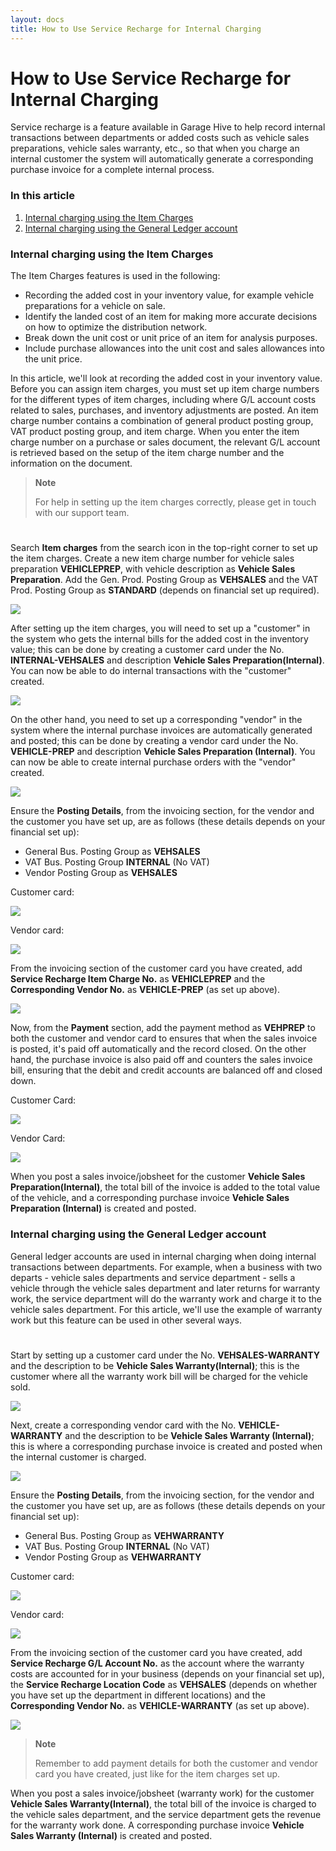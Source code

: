 ```yaml
---
layout: docs
title: How to Use Service Recharge for Internal Charging
---
```


# How to Use Service Recharge for Internal Charging
Service recharge is a feature available in Garage Hive to help record internal transactions between departments or added costs such as vehicle sales preparations, vehicle sales warranty, etc., so that when you charge an internal customer the system will automatically generate a corresponding purchase invoice for a complete internal process.


### In this article
1. [Internal charging using the Item Charges](#internal-charging-using-the-item-charges)
2. [Internal charging using the General Ledger account](#internal-charging-using-the-general-ledger-account)


### Internal charging using the Item Charges
The Item Charges features is used in the following:

* Recording the added cost in your inventory value, for example vehicle preparations for a vehicle on sale.
* Identify the landed cost of an item for making more accurate decisions on how to optimize the distribution network.
* Break down the unit cost or unit price of an item for analysis purposes.
* Include purchase allowances into the unit cost and sales allowances into the unit price.

In this article, we'll look at recording the added cost in your inventory value. <br>
Before you can assign item charges, you must set up item charge numbers for the different types of item charges, including where G/L account costs related to sales, purchases, and inventory adjustments are posted. An item charge number contains a combination of general product posting group, VAT product posting group, and item charge. When you enter the item charge number on a purchase or sales document, the relevant G/L account is retrieved based on the setup of the item charge number and the information on the document.

> **Note**
>
> For help in setting up the item charges correctly, please get in touch with our support team.

#

Search **Item charges** from the search icon in the top-right corner to set up the item charges. Create a new item charge number for vehicle sales preparation **VEHICLEPREP**, with vehicle description as **Vehicle Sales Preparation**. Add the Gen. Prod. Posting Group as **VEHSALES** and the VAT Prod. Posting Group as **STANDARD** (depends on financial set up required).

![](media/garagehive-service-recharge-item-charges1.gif)

After setting up the item charges, you will need to set up a "customer" in the system who gets the internal bills for the added cost in the inventory value; this can be done by creating a customer card under the No. **INTERNAL-VEHSALES** and description **Vehicle Sales Preparation(Internal)**. You can now be able to do internal transactions with the "customer" created.

![](media/garagehive-service-recharge-item-charges2.gif)

On the other hand, you need to set up a corresponding "vendor" in the system where the internal purchase invoices are automatically generated and posted; this can be done by creating a vendor card under the No. **VEHICLE-PREP** and description **Vehicle Sales Preparation (Internal)**. You can now be able to create internal purchase orders with the "vendor" created.

![](media/garagehive-service-recharge-item-charges3.gif)

Ensure the **Posting Details**, from the invoicing section, for the vendor and the customer you have set up, are as follows (these details depends on your financial set up):
- General Bus. Posting Group as **VEHSALES**
- VAT Bus. Posting Group **INTERNAL** (No VAT)
- Vendor Posting Group as **VEHSALES**

Customer card:

![](media/garagehive-service-recharge-item-charges4.png)

Vendor card:

![](media/garagehive-service-recharge-item-charges5.png)


From the invoicing section of the customer card you have created, add **Service Recharge Item Charge No.** as **VEHICLEPREP** and the **Corresponding Vendor No.** as **VEHICLE-PREP** (as set up above).

![](media/garagehive-service-recharge-item-charges6.gif)

Now, from the **Payment** section, add the payment method as **VEHPREP** to both the customer and vendor card to ensures that when the sales invoice is posted, it's paid off automatically and the record closed. On the other hand, the purchase invoice is also paid off and counters the sales invoice bill, ensuring that the debit and credit accounts are balanced off and closed down.

Customer Card:

![](media/garagehive-service-recharge-item-charges7.png)

Vendor Card:

![](media/garagehive-service-recharge-item-charges8.png)

When you post a sales invoice/jobsheet for the customer **Vehicle Sales Preparation(Internal)**, the total bill of the invoice is added to the total value of the vehicle, and a corresponding purchase invoice **Vehicle Sales Preparation (Internal)** is created and posted.

### Internal charging using the General Ledger account
General ledger accounts are used in internal charging when doing internal transactions between departments. For example, when a business with two departs - vehicle sales departments and service department - sells a vehicle through the vehicle sales department and later returns for warranty work, the service department will do the warranty work and charge it to the vehicle sales department. For this article, we'll use the example of warranty work but this feature can be used in other several ways.

#

Start by setting up a customer card under the No. **VEHSALES-WARRANTY** and the description to be **Vehicle Sales Warranty(Internal)**; this is the customer where all the warranty work bill will be charged for the vehicle sold.

![](media/garagehive-service-recharge-gl-account1.gif)

Next, create a corresponding vendor card with the No. **VEHICLE-WARRANTY** and the description to be **Vehicle Sales Warranty (Internal)**; this is where a corresponding purchase invoice is created and posted when the internal customer is charged.

![](media/garagehive-service-recharge-gl-account2.gif)

Ensure the **Posting Details**, from the invoicing section, for the vendor and the customer you have set up, are as follows (these details depends on your financial set up):

- General Bus. Posting Group as **VEHWARRANTY**
- VAT Bus. Posting Group **INTERNAL** (No VAT)
- Vendor Posting Group as **VEHWARRANTY**

Customer card:

![](media/garagehive-service-recharge-gl-account3.png)

Vendor card:

![](media/garagehive-service-recharge-gl-account4.png)

From the invoicing section of the customer card you have created, add **Service Recharge G/L Account No.** as the account where the warranty costs are accounted for in your business (depends on your financial set up), the **Service Recharge Location Code** as **VEHSALES** (depends on whether you have set up the department in different locations) and the **Corresponding Vendor No.** as **VEHICLE-WARRANTY** (as set up above).

![](media/garagehive-service-recharge-gl-account5.gif)

> **Note**
>
> Remember to add payment details for both the customer and vendor card you have created, just like for the item charges set up.

When you post a sales invoice/jobsheet (warranty work) for the customer **Vehicle Sales Warranty(Internal)**, the total bill of the invoice is charged to the vehicle sales department, and the service department gets the revenue for the warranty work done. A corresponding purchase invoice **Vehicle Sales Warranty (Internal)** is created and posted.